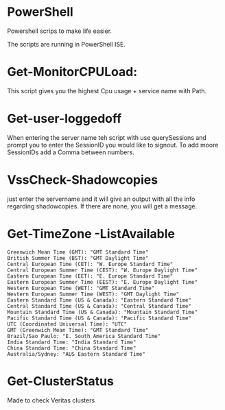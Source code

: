 # PowerShell
Powershell scrips to make life easier.

The scripts are running in PowerShell ISE.

# Get-MonitorCPULoad:
This script gives you the highest Cpu usage + service name with Path.

# Get-user-loggedoff

When entering the server name teh script with use querySessions and prompt you to enter the SessionID you would like to signout.
To add moore SessionIDs add a Comma between numbers.

# VssCheck-Shadowcopies

just enter the servername and it will give an output with all the info regarding shadowcopies.
If there are none, you will get a message.

 # Get-TimeZone -ListAvailable
 
    Greenwich Mean Time (GMT): "GMT Standard Time"
    British Summer Time (BST): "GMT Daylight Time"
    Central European Time (CET): "W. Europe Standard Time"
    Central European Summer Time (CEST): "W. Europe Daylight Time"
    Eastern European Time (EET): "E. Europe Standard Time"
    Eastern European Summer Time (EEST): "E. Europe Daylight Time"
    Western European Time (WET): "GMT Standard Time"
    Western European Summer Time (WEST): "GMT Daylight Time"
    Eastern Standard Time (US & Canada): "Eastern Standard Time"
    Central Standard Time (US & Canada): "Central Standard Time"
    Mountain Standard Time (US & Canada): "Mountain Standard Time"
    Pacific Standard Time (US & Canada): "Pacific Standard Time"
    UTC (Coordinated Universal Time): "UTC"
    GMT (Greenwich Mean Time): "GMT Standard Time"
    Brazil/Sao Paulo: "E. South America Standard Time"
    India Standard Time: "India Standard Time"
    China Standard Time: "China Standard Time"
    Australia/Sydney: "AUS Eastern Standard Time"


   # Get-ClusterStatus

   Made to check Veritas clusters
